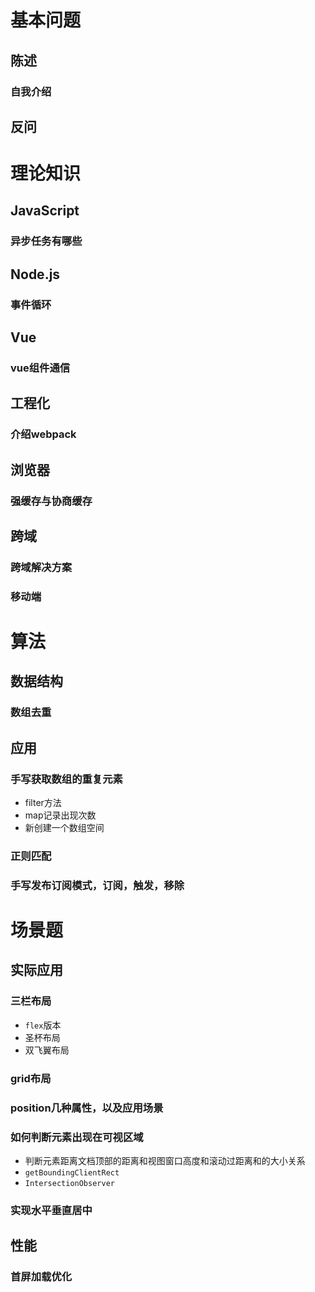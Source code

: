 # 基本问题
## 陈述
### 自我介绍
## 反问

# 理论知识
## JavaScript
### 异步任务有哪些
## Node.js
### 事件循环
## Vue
### vue组件通信
## 工程化
### 介绍webpack
## 浏览器
### 强缓存与协商缓存
## 跨域
### 跨域解决方案
### 移动端

# 算法
## 数据结构
### 数组去重
## 应用
### 手写获取数组的重复元素
- filter方法
- map记录出现次数
- 新创建一个数组空间
### 正则匹配
### 手写发布订阅模式，订阅，触发，移除


# 场景题
## 实际应用
### 三栏布局
- `flex`版本
- 圣杯布局
- 双飞翼布局
### grid布局
### position几种属性，以及应用场景
### 如何判断元素出现在可视区域
- 判断元素距离文档顶部的距离和视图窗口高度和滚动过距离和的大小关系
- `getBoundingClientRect`
- `IntersectionObserver`
### 实现水平垂直居中
## 性能
### 首屏加载优化
